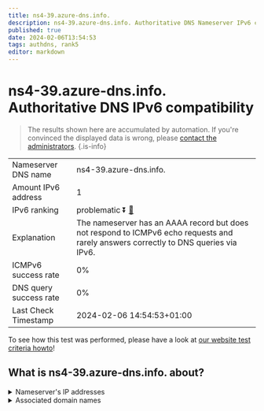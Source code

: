 ```yaml
---
title: ns4-39.azure-dns.info.
description: ns4-39.azure-dns.info. Authoritative DNS Nameserver IPv6 compatibility
published: true
date: 2024-02-06T13:54:53
tags: authdns, rank5
editor: markdown
---
```


# ns4-39.azure-dns.info. Authoritative DNS IPv6 compatibility

> The results shown here are accumulated by automation. If you're convinced the displayed data is wrong, please [contact the administrators](/howto/chat). 
{.is-info}




|   |   |
| - | - |
| Nameserver DNS name | ns4-39.azure-dns.info.
| Amount IPv6 address | 1
| IPv6 ranking | problematic :arrow_double_down: [🔗](/howto/ranking) |
| Explanation | The nameserver has an AAAA record but does not respond to ICMPv6 echo requests and rarely answers correctly to DNS queries via IPv6. |
| ICMPv6 success rate | 0%|
| DNS query success rate | 0% |
| Last Check Timestamp | 2024-02-06 14:54:53+01:00 |

To see how this test was performed, please have a look at [our website test criteria howto](/howto/testcriteria/authdns)!


## What is ns4-39.azure-dns.info. about?




<details>
<summary>Nameserver's IP addresses</summary>

2620:1ec:bda:10::27

</details>



<details>
<summary>Associated domain names</summary>

www.microsoft.com

</details>
